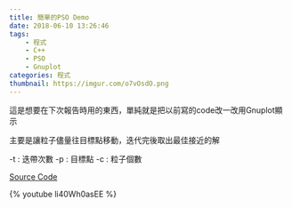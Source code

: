 ```yaml
---
title: 簡單的PSO Demo
date: 2018-06-10 13:26:46
tags:
    - 程式
    - C++
    - PSO
    - Gnuplot
categories: 程式
thumbnail: https://imgur.com/o7vOsdO.png
---
```

這是想要在下次報告時用的東西，單純就是把以前寫的code改一改用Gnuplot顯示

主要是讓粒子儘量往目標點移動，迭代完後取出最佳接近的解

-t : 迭帶次數
-p : 目標點
-c : 粒子個數

[Source Code](https://github.com/CYLMos/PSO_Demo)

{% youtube li40Wh0asEE %}